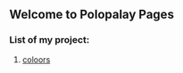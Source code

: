 ## Welcome to Polopalay Pages

### List of my project:

1. [coloors](https://polopalay.github.io/coloors)
